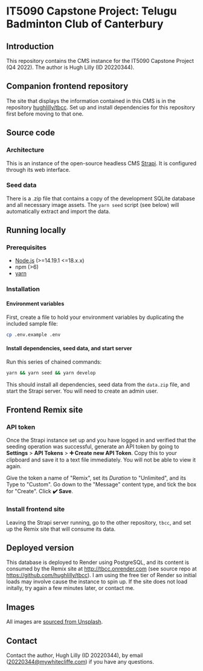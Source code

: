 # IT5090 Capstone Project: Telugu Badminton Club of Canterbury

## Introduction

This repository contains the CMS instance for the IT5090 Capstone Project (Q4 2022). The author is Hugh Lilly (ID 20220344).

## Companion frontend repository

The site that displays the information contained in this CMS is in the repository [hughlilly/tbcc](https://github.com/hughlilly/tbcc). Set up and install dependencies for this repository first before moving to that one.

## Source code

### Architecture

This is an instance of the open-source headless CMS [Strapi](http://strapi.io). It is configured through its web interface.

### Seed data

There is a .zip file that contains a copy of the development SQLite database and all necessary image assets. The `yarn seed` script (see below) will automatically extract and import the data.

## Running locally

### Prerequisites

- [Node.js](https://nodejs.org/en/) (>=14.19.1 <=18.x.x)
- npm (>6)
- [yarn](https://yarnpkg.com)

### Installation

#### Environment variables

First, create a file to hold your environment variables by duplicating the included sample file:

```bash
cp .env.example .env
```

#### Install dependencies, seed data, and start server

Run this series of chained commands:

```bash
yarn && yarn seed && yarn develop
```

This should install all dependencies, seed data from the `data.zip` file, and start the Strapi server. You will need to create an admin user.

## Frontend Remix site

### API token

Once the Strapi instance set up and you have logged in and verified that the seeding operation was successful, generate an API token by going to **Settings** > **API Tokens** > **➕ Create new API Token**. Copy this to your clipboard and save it to a text file immediately. You will not be able to view it again.

Give the token a name of "Remix", set its *Duration* to "Unlimited", and its Type to "Custom". Go down to the "Message" content type, and tick the box for "Create". Click **✔️ Save**.

### Install frontend site

Leaving the Strapi server running, go to the other repository, `tbcc`, and set up the Remix site that will consume its data.

## Deployed version

This database is deployed to Render using PostgreSQL, and its content is consumed by the Remix site at <http://tbcc.onrender.com> (see source repo at <https://github.com/hughlilly/tbcc>). I am using the free tier of Render so initial loads may involve cause the instance to spin up. If the site does not load initally, try again a few minutes later, or contact me.

## Images

All images are [sourced from Unsplash](https://unsplash.com/collections/OzIboe0O1MQ/it5090).

## Contact

Contact the author, Hugh Lilly (ID 20220344), by email (20220344@mywhitecliffe.com) if you have any questions.
